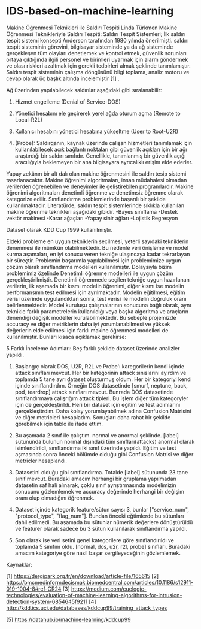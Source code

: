 # IDS-based-on-machine-learning

Makine Öğrenmesi Teknikleri ile Saldırı Tespiti
Linda Türkmen
Makine Öğrenmesi Teknikleriyle Saldırı Tespiti: Saldırı Tespit Sistemleri; İlk saldırı tespit sistemi konsepti Anderson tarafından 1980 yılında önerilmişti. saldırı tespit sisteminin görevini, bilgisayar sisteminde ya da ağ sisteminde gerçekleşen tüm olayları denetlemek ve kontrol etmek, güvenlik sorunları ortaya çıktığında ilgili personel ve birimleri uyarmak için alarm göndermek ve olası riskleri azaltmak için gerekli tedbirleri almak şeklinde tanımlamıştır. Saldırı tespit sisteminin çalışma döngüsünü bilgi toplama, analiz motoru ve cevap olarak üç başlık altında incelemiştir [1] .

Ağ üzerinden yapılabilecek saldırılar aşağıdaki gibi sıralanabilir:

1) Hizmet engelleme (Denial of Service-DOS)

2) Yönetici hesabını ele geçirerek yerel ağda oturum açma (Remote to Local-R2L)

3) Kullanıcı hesabını yönetici hesabına yükseltme (User to Root-U2R)

4) (Probe): Saldırganın, kaynak üzerinde çalışan hizmetleri tanımlamak için kullanılabilecek açık bağlantı noktaları gibi güvenlik açıkları için bir ağı araştırdığı bir saldırı sınıfıdır. Genellikle, tanımlanmış bir güvenlik açığı aracılığıyla beklemeyen bir ana bilgisayara ayrıcalıklı erişim elde ederler.

Yapay zekânın bir alt dalı olan makine öğrenmesini ile saldırı tesip sistemi tasarlanacaktır. Makine öğrenimi algoritmaları, insan müdahalesi olmadan verilerden öğrenebilen ve deneyimler ile geliştirebilen programlardır. Makine öğrenimi algoritmaları denetimli öğrenme ve denetimsiz öğrenme olarak kategorize edilir. Sınıflandırma problemlerinde başarılı bir şekilde kullanılmaktadır. Literatürde, saldırı tespit sistemlerinde sıklıkla kullanılan makine öğrenme teknikleri aşağıdaki gibidir. -Bayes sınıflama -Destek vektör makinesi -Karar ağaçları -Yapay sinir ağları -Lojistik Regresyon

Dataset olarak KDD Cup 1999 kullanılmıştır.

Eldeki probleme en uygun tekniklerin seçilmesi, yeterli sayıdaki tekniklerin denenmesi ile mümkün olabilmektedir. Bu nedenle veri önişleme ve model kurma aşamaları, en iyi sonucu veren tekniğe ulaşıncaya kadar tekrarlayan bir süreçtir. Problemin başarımla yapılabilmesi için problemimize uygun çözüm olarak sınıflandırma modelleri kullanılmıştır. Dolaysıyla bizim problemimiz özelinde Denetimli öğrenme modelleri ile uygun çözüm gerçekleştirilmiştir. Denetimli öğrenmede seçilen tekniğe uygun hazırlanan verilerin, ilk aşamada bir kısmı modelin öğrenimi, diğer kısmı ise modelin performansının test edilmesi için ayrılmaktadır. Modelin eğitilmesi, eğitim verisi üzerinde uygulandıktan sonra, test verisi ile modelin doğruluk oranı belirlenmektedir. Model kuruluşu çalışmalarının sonucuna bağlı olarak, aynı teknikle farklı parametrelerin kullanıldığı veya başka algoritma ve araçların denendiği değişik modeller kurulabilmektedir. Bu sebeple projemizde accuracy ve diğer metriklerin daha iyi yorumlanabilmesi ve yüksek değerlerin elde edilmesi için farklı makine öğrenmesi modelleri de kullanılmıştır. Bunları kısaca açıklamak gerekirse:

5 Farklı İnceleme Adımları:
Beş farklı şekilde dataset üzerinde analizler yapıldı.

1) Başlangıç olarak DOS, U2R, R2L ve Probe'ı karegorilerin kendi içinde attack sınıfları mevcut. Her bir kategorinin attack sınıslarını ayırdım ve toplamda 5 tane ayrı dataset oluşturmuş oldum. Her bir kategoriyi kendi içinde sınıflandırdım. Örneğin DOS datasetinde [smurf, neptune, back, pod, teardrop] attack sınıfları mevcut. Bunrada DOS datasetinde sınıflandırmaya çalışrığım attack tipleri. Bu işlem diğer tüm kategoryler için de gerçekleştirildi. Heri bir dataset için eğitim ve test adımlarını gerçekleşitrdim. Daha kolay yorumlayabilmek adına Confusion Matrisini ve diğer metricleri hesapladım. Sonuçları daha rahat bir şekilde görebilmek için tablo ile ifade ettim.

2) Bu aşamada 2 sınıf ile çalıştım. normal ve anormal şeklinde. [label] sütununda bulunun normal dışındaki tüm sınıfları(attacks) anormal olarak isimlendirildi, sınıflandırma iki sınıf üzerinde yapıldı. Eğitim ve test aşmasında sonra önceki bölümde olduğu gibi Confusion Matrisi ve diğer metricler hesaplandı.

3) Datasetini olduğu gibi sınıflandırma. Totalde [label] sütununda 23 tane sınıf mevcut. Buradaki amacım herhangi bir gruplama yapılmadan datasetin saf hali alınarak, çoklu sınıf ayrıştırmasında modelimizin sonucunu gözlemlemek ve accuracy değerinde herhangi bir değişim oranı olup olmadığını öğrenmek.

4) Dataset içinde kategorik feature/sütun sayısı 3, bunlar ["service_num", "protocol_type", "flag_num"]. Bundan önceki eğtimlerde bu sütunları dahil edilmedi. Bu aşamada bu sütunlar nümerik değerlere dönüştürüldü ve featurer olarak sadece bu 3 sütun kullanılarak sınıflandırma yapıldı.

5) Son olarak ise veri setini genel kategorilere göre sınıflandırıldı ve toplamda 5 sınıfım oldu. [normal, dos, u2r, r2l, probe] sınıfları. Buradaki amacım kategoriye göre nasil başar sergileyeceğinin gözlemlemek.



Kaynaklar:

[1] https://dergipark.org.tr/en/download/article-file/165615 [2] https://bmcmedinformdecismak.biomedcentral.com/articles/10.1186/s12911-019-1004-8#ref-CR24 [3] https://medium.com/cuelogic-technologies/evaluation-of-machine-learning-algorithms-for-intrusion-detection-system-6854645f9211 [4] http://kdd.ics.uci.edu/databases/kddcup99/training_attack_types

[5] https://datahub.io/machine-learning/kddcup99
